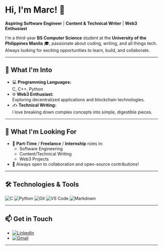 # Hi, I'm Marc! 👋

**Aspiring Software Engineer** | **Content & Technical Writer** | **Web3 Enthusiast**

I'm a third-year **BS Computer Science** student at the **University of the Philippines Manila** 🎓, passionate about coding, writing, and all things tech. Always looking for exciting opportunities to learn, build, and collaborate.

---

## 🚀 What I'm Into
- 💻 **Programming Languages:**  
  C, C++, Python
- 🌐 **Web3 Enthusiast:**  
  Exploring decentralized applications and blockchain technologies.
- ✍️ **Technical Writing:**  
  I love breaking down complex concepts into simple, digestible pieces.

---

## 💼 What I'm Looking For
- 🔎 **Part-Time** / **Freelance** / **Internship** roles in:
  - Software Engineering
  - Content/Technical Writing
  - Web3 Projects
- 🎯 Always open to collaboration and open-source contributions!

---

## 🛠️ Technologies & Tools
![C](https://img.shields.io/badge/-C-00599C?style=flat-square&logo=c&logoColor=white)
![Python](https://img.shields.io/badge/-Python-3776AB?style=flat-square&logo=python&logoColor=white)
![Git](https://img.shields.io/badge/-Git-F05032?style=flat-square&logo=git&logoColor=white)
![VS Code](https://img.shields.io/badge/-VS%20Code-007ACC?style=flat-square&logo=visual-studio-code&logoColor=white)
![Markdown](https://img.shields.io/badge/-Markdown-000000?style=flat-square&logo=markdown&logoColor=white)

---

## 📫 Get in Touch
- [![LinkedIn](https://img.shields.io/badge/LinkedIn-0077B5?style=for-the-badge&logo=linkedin&logoColor=white)](https://www.linkedin.com/in/[YourLinkedInUsername])
- [![Gmail](https://img.shields.io/badge/Gmail-D14836?style=for-the-badge&logo=gmail&logoColor=white)](mailto:[YourEmail@gmail.com])

---
